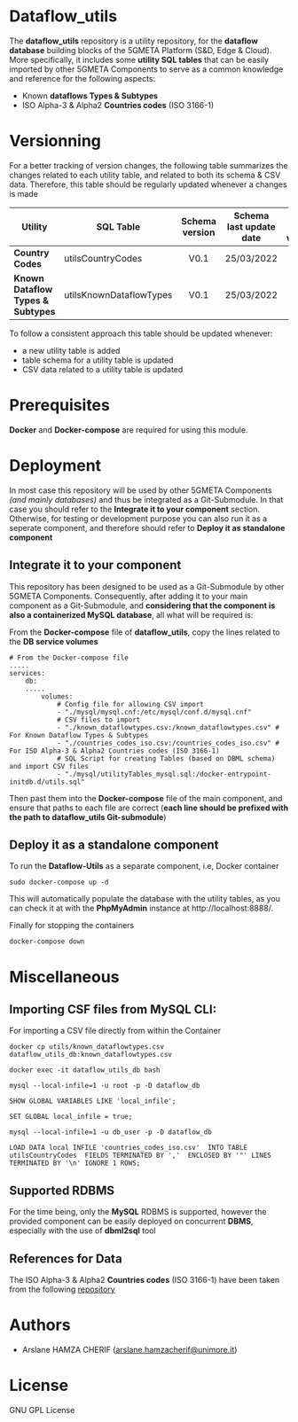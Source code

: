 # Dataflow_utils
The **dataflow_utils** repository is a utility repository, for the **dataflow database** building blocks of the 5GMETA Platform (S&D, Edge & Cloud). More specifically, it includes some **utility SQL tables** that can be easily imported by other 5GMETA Components to serve as a common knowledge and reference for the following aspects:
*   Known **dataflows Types & Subtypes**
*   ISO Alpha-3 & Alpha2 **Countries codes** (ISO 3166-1)

# Versionning
For a better tracking of version changes, the following table summarizes the changes related to each utility table, and related to both its schema & CSV data. Therefore, this table should be regularly updated whenever a changes is made 

| Utility                             | SQL Table               | Schema version | Schema last update date | CSV Data version | CSV Data last update date |
|-------------------------------------|-------------------------|:--------------:|:-----------------------:|:----------------:|:-------------------------:|
| **Country Codes**                   | utilsCountryCodes       |      V0.1      |        25/03/2022       |       V0.1       |         25/03/2022        |
| **Known Dataflow Types & Subtypes** | utilsKnownDataflowTypes |      V0.1      |        25/03/2022       |       V0.1       |         25/03/2022        |

To follow a consistent approach this table should be updated whenever:
*   a new utility table is added
*   table schema for a utility table is updated
*   CSV data related to a utility table is updated

# Prerequisites
**Docker** and **Docker-compose** are required for using this module.
# Deployment
In most case this repository will be used by other 5GMETA Components *(and mainly databases)* and thus be integrated as a Git-Submodule. In that case you should refer to the **Integrate it to your component** section. Otherwise, for testing or development purpose you can also run it as a seperate component, and therefore should refer to **Deploy it as standalone component**

## Integrate it to your component
This repository has been designed to be used as a Git-Submodule by other 5GMETA Components. Consequently, after adding it to your main component as a Git-Submodule, and **considering that the component is also a containerized MySQL database**, all what will be required is:

From the **Docker-compose** file of **dataflow_utils**, copy the lines related to the **DB service volumes**
    
    # From the Docker-compose file
    .....
    services:
        db:
        .....
            volumes:
                # Config file for allowing CSV import
                - "./mysql/mysql.cnf:/etc/mysql/conf.d/mysql.cnf"
                # CSV files to import
                - "./known_dataflowtypes.csv:/known_dataflowtypes.csv" # For Known Dataflow Types & Subtypes
                - "./countries_codes_iso.csv:/countries_codes_iso.csv" # For ISO Alpha-3 & Alpha2 Countries codes (ISO 3166-1)
                # SQL Script for creating Tables (based on DBML schema) and import CSV files
                - "./mysql/utilityTables_mysql.sql:/docker-entrypoint-initdb.d/utils.sql"

Then past them into the **Docker-compose** file of the main component, and ensure that paths to each file are correct (**each line should be prefixed with the path to dataflow_utils Git-submodule**)
## Deploy it as a standalone component
To run the **Dataflow-Utils** as a separate component, i.e, Docker container

	sudo docker-compose up -d

This will automatically populate the database with the utility tables, as you can check it at with the **PhpMyAdmin** instance at http://localhost:8888/.

Finally for stopping the containers

	docker-compose down
<!-- # How to use the **dbml_cli** tool
To use the **dbml_cli** for converting from dbml to sql formats
	
	docker-compose run dbml_cli sh -c "cd /home/sql_scripts/ && sh"

	# Inside the dbml_cli container
	UtilityTables.dbml --mysql -o mysql/utilityTables_mysql.sql
	exit

	# Navigating to the mysql folder for checking if the new file exists
	cd mysql/ && ls -->
# Miscellaneous
## Importing CSF files from MySQL CLI:
For importing a CSV file directly from within the Container


    docker cp utils/known_dataflowtypes.csv dataflow_utils_db:known_dataflowtypes.csv

    docker exec -it dataflow_utils_db bash

    mysql --local-infile=1 -u root -p -D dataflow_db
    
    SHOW GLOBAL VARIABLES LIKE 'local_infile';
    
    SET GLOBAL local_infile = true;
    
    mysql --local-infile=1 -u db_user -p -D dataflow_db
    
    LOAD DATA local INFILE 'countries_codes_iso.csv'  INTO TABLE utilsCountryCodes  FIELDS TERMINATED BY ','  ENCLOSED BY '"' LINES TERMINATED BY '\n' IGNORE 1 ROWS;
## Supported RDBMS
For the time being, only the **MySQL** RDBMS is supported, however the provided component can be easily deployed on concurrent **DBMS**, especially with the use of **dbml2sql** tool
## References for Data
The ISO Alpha-3 & Alpha2 **Countries codes** (ISO 3166-1) have been taken from the following [repository](https://github.com/lukes/ISO-3166-Countries-with-Regional-Codes/blob/master/all/all.csv)
# Authors 
*	Arslane HAMZA CHERIF (arslane.hamzacherif@unimore.it)
# License 
GNU GPL License